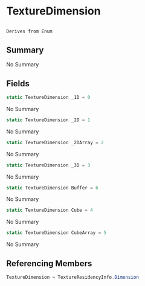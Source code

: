 # TextureDimension

## 
```c#
Derives from Enum
```

## Summary

No Summary
## Fields

```c#
static TextureDimension _1D = 0
```
No Summary
```c#
static TextureDimension _2D = 1
```
No Summary
```c#
static TextureDimension _2DArray = 2
```
No Summary
```c#
static TextureDimension _3D = 3
```
No Summary
```c#
static TextureDimension Buffer = 6
```
No Summary
```c#
static TextureDimension Cube = 4
```
No Summary
```c#
static TextureDimension CubeArray = 5
```
No Summary
## Referencing Members

```c#
TextureDimension = TextureResidencyInfo.Dimension
```
